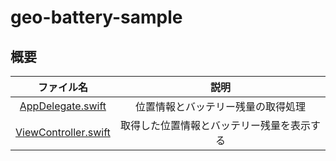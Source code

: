 # geo-battery-sample

## 概要

|ファイル名|説明|
|:---:|:---:|
|[AppDelegate.swift](/geo-battery-sample/AppDelegate.swift)|位置情報とバッテリー残量の取得処理|
|[ViewController.swift](geo-battery-sample/ViewController.swift)|取得した位置情報とバッテリー残量を表示する|